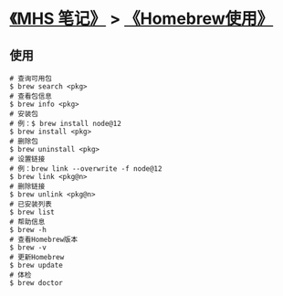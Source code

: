 # [《MHS 笔记》] > [《Homebrew使用》]

## 使用
```
# 查询可用包
$ brew search <pkg>
# 查看包信息
$ brew info <pkg>
# 安装包
# 例：$ brew install node@12
$ brew install <pkg>
# 删除包
$ brew uninstall <pkg>
# 设置链接
# 例：brew link --overwrite -f node@12
$ brew link <pkg@n>
# 删除链接
$ brew unlink <pkg@n>
# 已安装列表
$ brew list
# 帮助信息
$ brew -h
# 查看Homebrew版本
$ brew -v
# 更新Homebrew
$ brew update
# 体检
$ brew doctor
```

## 
[《MHS 笔记》]: https://mhsnet.github.io/mhsnote/ "《MHS 笔记》"

[《Homebrew使用》]: https://mhsnet.github.io/mhsnote/os/mac/homebrew/index.html "《Homebrew使用》"